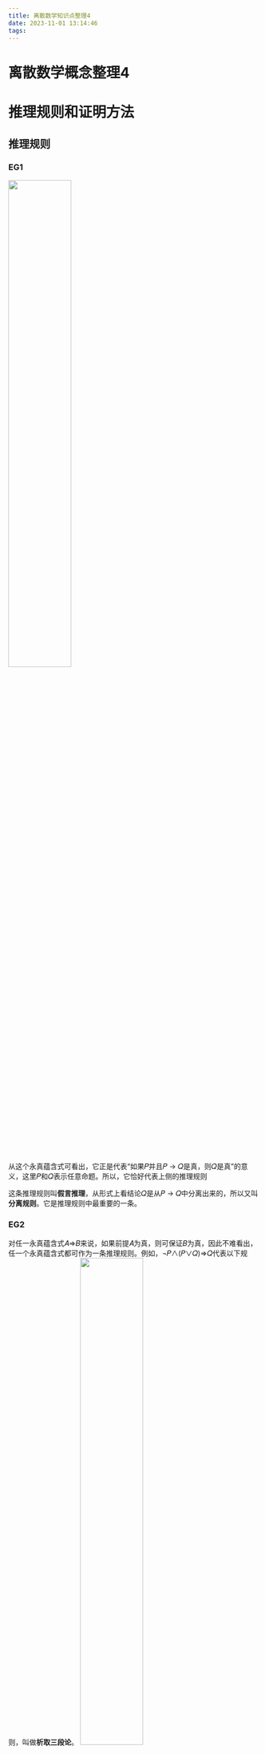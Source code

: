 ```yaml
---
title: 离散数学知识点整理4
date: 2023-11-01 13:14:46
tags:
---
```

# 离散数学概念整理4
# 推理规则和证明方法
## 推理规则
### EG1
<img src="https://bozhiblogimage.oss-cn-beijing.aliyuncs.com/pic/image-10.png" width="50%"  />

从这个永真蕴含式可看出，它正是代表“如果𝑃并且𝑃 → 𝑄是真，则𝑄是真”的意义，这里𝑃和𝑄表示任意命题。所以，它恰好代表上侧的推理规则

这条推理规则叫**假言推理**，从形式上看结论𝑄是从𝑃 → 𝑄中分离出来的，所以又叫**分离规则**。它是推理规则中最重要的一条。
### EG2
对任一永真蕴含式𝐴⇒𝐵来说，如果前提𝐴为真，则可保证𝐵为真，因此不难看出，任一个永真蕴含式都可作为一条推理规则。例如，¬𝑃∧(𝑃∨𝑄)⇒𝑄代表以下规则，叫做**析取三段论**。
<img src="https://bozhiblogimage.oss-cn-beijing.aliyuncs.com/pic/image-11.png" width="50%"  />

## 定义
若𝐻1 ∧ 𝐻2 ∧ ⋯ ∧ 𝐻𝑛 ⇒ 𝐶，则称𝐶是𝐻1, 𝐻2, ⋯ , 𝐻𝑛的有效结论。
- 特别地，若𝐴⇒𝐵 ，则称𝐵是𝐴的有效结论

> 定义说明: 若𝐻1 ∧ 𝐻2 ∧ ⋯ ∧ 𝐻𝑛 ⇒ 𝐶，则从𝐻1 ∧ 𝐻2 ∧ ⋯ ∧ 𝐻𝑛推出𝐶，这样的推理是正确的。但注意推理正确不等于结论为真，结论的真假还==取决于前提==𝐻1 ∧ 𝐻2 ∧ ⋯ ∧ 𝐻𝑛的真假，前提为真时，结论𝐶为真; 前提为假时，𝐶可能真也可能假，这就是定义中只说𝐶是𝐻1 ∧ 𝐻2 ∧ ⋯ ∧ 𝐻𝑛的有效结论而不说是正确结论的原因。“有效”是指结论的推出是合乎推理规则的。


<center>常用推理规则</center>

<center><img src="https://bozhiblogimage.oss-cn-beijing.aliyuncs.com/pic/image-12.png" width="80%"  /></center>


> 永真蕴含式和恒等式都是重言式，对其中的变元可应用代入规则，所以代入规则也是推理规则。
> 规则𝑃: 在推导的任何步骤上都可以引入前提
> 规则𝑇: 在推导中，如果前面有一个或多个公式永真蕴含𝑆，则可把𝑆引进推导过程。

### EG3
- 如果这里有球赛，则通行是困难的。
- 如果他们按时到达，则通行是不困难的。
- 他们按时到达了。
- <font color=red>所以这里没有球赛</font>

<font size = 5>前3个断言是前提，最后一断言是结论，要求我们从前提推出结论。</font>

设𝑃:这里有球赛，𝑄:通行是困难的，𝑅:他们按时到达。该论证能表达如下:
<img src="https://bozhiblogimage.oss-cn-beijing.aliyuncs.com/pic/image-13.png" width="20%"  />
用蕴含式表达，则是
(𝑃 → 𝑄) ∧ (𝑅 → ¬𝑄) ∧ 𝑅 → ¬𝑃

## 证明方法
定理主要形式是 P -> Q
如何理解这个 **形式**？

> 定理常见的形式是“𝑃当且仅当𝑄”，“如果𝑃，那么𝑄”。而前者又相当于𝑃 → 𝑄并且𝑄 → 𝑃，所以归根结底，定理的主要形式是𝑃 → 𝑄 。

一些其他形式：
| 形式 | 需要证明|
|----|:---:|
| ¬P|  证明P为假 |
|P ∧ Q|证明P、Q为真|
|P ∨ Q |转换为¬P -> Q|

  1. 无义证明法
  证明𝑃是假，那么𝑃 → 𝑄是真。
 2. 平凡证明法
  证明𝑄是真，那么𝑃 → 𝑄是真。
 3. 直接证明法
  假设𝑃是真，如果能推得𝑄是真，则𝑃 → 𝑄是真。
4. 间接证明法
因P → 𝑄 ⇔ ¬𝑄 → ¬𝑃 ，对¬𝑄 → ¬𝑃进行直接证明，即假设𝑄假，如果能推得𝑃 是假，则¬𝑄 → ¬𝑃 是真，也就是𝑃 → 𝑄 是真。
✓ 这个证明法也叫逆反证明法
    **推广**：证明(𝑃1 ∧ 𝑃2 ∧ ⋯ ∧ 𝑃𝑛) → Q,其逆反为¬𝑄 → （¬𝑃1 ∨¬𝑃2∨ ⋯ ∨¬𝑃𝑛）。所以只需证明至少有一个𝑖值，使¬𝑄蕴含¬𝑃𝑖是真即可
 5. 𝑃1 ∧ 𝑃2 ∧ ⋯ ∧ 𝑃𝑛 → (𝑃 → 𝑄)形式命题的证明根据公式𝐸~22~，𝑃1 ∧ 𝑃2 ∧ ⋯ ∧ 𝑃𝑛 → (𝑃 → 𝑄)等价于𝑃1 ∧ 𝑃2 ∧ ⋯ ∧ 𝑃𝑛 ∧ 𝑃 → 𝑄所以，只需证明𝑃1 ∧ 𝑃2 ∧ ⋯ ∧ 𝑃𝑛 ∧ 𝑃 → 𝑄
  **✓** 这个方法叫CP规则，也叫演绎定理，因𝑃移作前提，常使证明简化，所以经常应用
  P23


